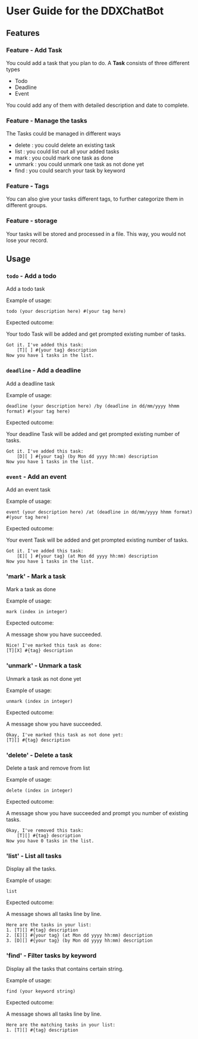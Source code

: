 # User Guide for the DDXChatBot

## Features 

### Feature - Add Task

You could add a task that you plan to do.
A **Task** consists of three different types
- Todo
- Deadline
- Event

You could add any of them with detailed description and date to complete.

### Feature - Manage the tasks

The Tasks could be managed in different ways
- delete : you could delete an existing task
- list : you could list out all your added tasks
- mark : you could mark one task as done
- unmark : you could unmark one task as not done yet
- find : you could search your task by keyword

### Feature - Tags

You can also give your tasks different tags, to further categorize them in different groups.

### Feature - storage

Your tasks will be stored and processed in a file. This way, you would not lose your record.


## Usage

### `todo` - Add a todo

Add a todo task 

Example of usage: 

`todo (your description here) #(your tag here)`

Expected outcome:

Your todo Task will be added and get prompted existing number of tasks.

```
Got it. I've added this task:
	[T][ ] #{your tag} description
Now you have 1 tasks in the list.
```

### `deadline` - Add a deadline

Add a deadline task

Example of usage:

`deadline (your description here) /by (deadline in dd/mm/yyyy hhmm format) #(your tag here)`

Expected outcome:

Your deadline Task will be added and get prompted existing number of tasks.

```
Got it. I've added this task:
	[D][ ] #{your tag} (by Mon dd yyyy hh:mm) description
Now you have 1 tasks in the list.
```

### `event` - Add an event

Add an event task

Example of usage:

`event (your description here) /at (deadline in dd/mm/yyyy hhmm format) #(your tag here)`

Expected outcome:

Your event Task will be added and get prompted existing number of tasks.

```
Got it. I've added this task:
	[E][ ] #{your tag} (at Mon dd yyyy hh:mm) description
Now you have 1 tasks in the list.
```

### 'mark' - Mark a task

Mark a task as done

Example of usage:

`mark (index in integer)`

Expected outcome:

A message show you have succeeded.
```
Nice! I've marked this task as done:
[T][X] #{tag} description
```

### 'unmark' - Unmark a task

Unmark a task as not done yet

Example of usage:

`unmark (index in integer)`

Expected outcome:

A message show you have succeeded.

```
Okay, I've marked this task as not done yet:
[T][] #{tag} description
```

### 'delete' - Delete a task

Delete a task and remove from list

Example of usage:

`delete (index in integer)`

Expected outcome:

A message show you have succeeded and prompt you number of existing tasks.

```
Okay, I've removed this task:
    [T][] #{tag} description
Now you have 0 tasks in the list.
```

### 'list' - List all tasks

Display all the tasks.

Example of usage:

`list`

Expected outcome:

A message shows all tasks line by line.

```
Here are the tasks in your list:
1. [T][] #{tag} description
2. [E][] #{your tag} (at Mon dd yyyy hh:mm) description
3. [D][] #{your tag} (by Mon dd yyyy hh:mm) description
```

### 'find' - Filter tasks by keyword

Display all the tasks that contains certain string.

Example of usage:

`find (your keyword string)`

Expected outcome:

A message shows all tasks line by line.

```
Here are the matching tasks in your list:
1. [T][] #{tag} description
```


